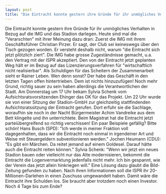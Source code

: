 ```yaml
---
layout: post
title: "Die Eintracht konnte gestern ihre Gründe für ihr unmögliches Verhalten in Bezug auf die IMG und das Stadion darlegen."
---
```


Die Eintracht konnte gestern ihre Gründe für ihr unmögliches Verhalten in Bezug auf die IMG und das Stadion darlegen. Heute sind mal die "Verarschten" mit ihrer Meinung dazu dran: Zuerst die IMG mit ihrem Geschäftsführer Christian Pirzer. Er sagt, der Club sei keineswegs über den Tisch gezogen worden. Er versteht deshalb nicht, warum "die Eintracht sich jetzt plötzlich ziert". Die IMG habe grosse Zugeständnisse gemacht, u.a. den Vertrag mit der ISPR akzeptiert. Den von der Eintracht jetzt geplanten Weg hält er im Bezug auf das Lizenzierungsverfahren für "wirtschaftlich nicht realisierbar". Als Schuldigen für das Scheitern der Zusammenarbeit sieht er Rainer Leben. Wen denn sonst? Der habe das Geschäft in den letzten Tagen offen hintertrieben. Dem ist nichts hinzuzufügen! Noch mehr Grund, richtig sauer zu sein haben allerdings die Verantwortlichen der Stadt. Am Donnerstag um 17 Uhr bekam Sylvia Schenk vom Aufsichtsratsvorsitzenden Ehinger das OK für das Projekt. Um 22 Uhr wurde sie von einer Sitzung der Stadion-GmbH zur gleichzeitig stattfindenden Aufsichtsratssitzung der Eintracht gerufen. Dort erfuhr sie die Sachlage, woraufhin sie noch in der Nacht Bürgermeister Achim Vandreike aus dem Bett klingelte und ihn unterrichtete. Beim Magistrat hat die Eintracht jetzt parteiübergreifend so richtig verschissen! Ein paar Beispiele gefällig? Bitte schön! Hans Busch (SPD): "Ich werde in meiner Fraktion voll dagegenhalten, dass wir die Eintracht noch einmal in irgendeiner Art und Weise mit Steuergeldern subventionieren werden." Jochen Heumann (CDU): "Es gibt ein Märchen. Da reitet jemand auf einem Goldesel. Darauf hätte auch die Eintracht reiten können." Sylvia Schenk: "Wenn wir jetzt ein neues Stadion bauen oder vielleicht nur das Alte modernisieren, bekommt die Eintracht die Logenvermarktung jedenfalls nicht mehr. Ich bin gespannt, wie der Verein das jetzt allein hinkriegen will." Eine Lösung dazu glaubt die Bild-Zeitung gefunden zu haben. Nach ihren Informationen soll die ISPR ihr 20-Millionen-Darlehen in einen Zuschuss umgewandelt haben. Damit wäre die Eintracht ihre Schulden los. Sie braucht aber trotzdem noch einen Investor. Noch 4 Tage bis zum Ende?
